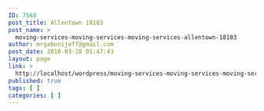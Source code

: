 ```yaml
---
ID: 7568
post_title: Allentown 18103
post_name: >
  moving-services-moving-services-moving-services-allentown-18103
author: mrgabonijeff@gmail.com
post_date: 2018-03-28 01:47:43
layout: page
link: >
  http://localhost/wordpress/moving-services-moving-services-moving-services-allentown-18103/
published: true
tags: [ ]
categories: [ ]
---
```

